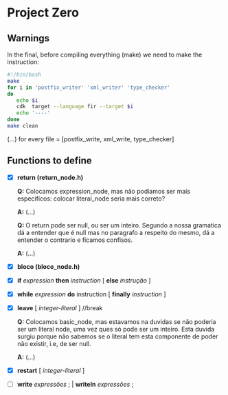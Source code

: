 # Project Zero

## Warnings

In the final, before compiling everything (make) we need to make the instruction:
```bash
#!/bin/bash
make
for i in 'postfix_writer' 'xml_writer' 'type_checker'
do
   echo $i
   cdk  target --language fir --target $i
   echo '----'
done
make clean
```
(...) for every file = [postfix_write, xml_write, type_checker]

## Functions to define

* [x] **return (return_node.h)**

    **Q:** Colocamos expression_node, mas não podiamos ser mais especificos: colocar literal_node seria mais correto?
    
    **A:** (...)

    **Q:** O return pode ser null, ou ser um inteiro. Segundo a nossa gramatica dá a entender que é null mas no paragrafo a respeito do mesmo, dá a entender o contrario e ficamos confisos.
    
    **A:** (...)


* [x] **bloco (bloco_node.h)**

* [x] **if** *expression* **then** *instruction* [ **else** *instrução* ]

* [x] **while** *expression* **do** instruction [ **finally** *instruction* ]

* [x] **leave** [ *integer-literal* ] //break

  **Q:** Colocamos basic_node, mas estavamos na duvidas se não poderia ser um literal node, uma vez ques só pode ser um inteiro. Esta duvida surgiu porque não sabemos se o literal tem esta componente de poder não existir, i.e, de ser null.

  **A:** (...)

* [x] **restart** [ *integer-literal* ]

* [ ] **write** *expressões* ; | **writeln** *expressões* ;




